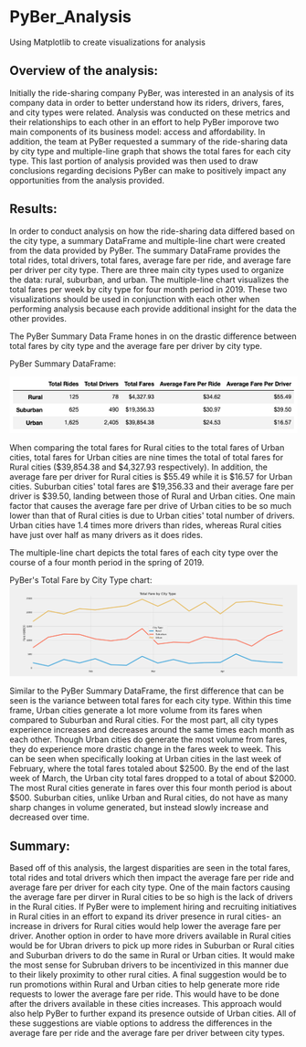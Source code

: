 # PyBer_Analysis
Using Matplotlib to create visualizations for analysis
## Overview of the analysis:

Initially the ride-sharing company PyBer, was interested in an analysis of its company data in order to better understand how its riders, drivers, fares, and city types were related.  Analysis was conducted on these metrics and their relationships to each other in an effort to help PyBer imporove two main components of its business model: access and affordability. In addition, the team at PyBer requested a summary of the ride-sharing data by city type and multiple-line graph that shows the total fares for each city type.  This last portion of analysis provided was then used to draw conclusions regarding decisions PyBer can make to positively impact any opportunities from the analysis provided.  

## Results:

In order to conduct analysis on how the ride-sharing data differed based on the city type, a summary DataFrame and multiple-line chart were created from the data provided by PyBer.  The summary DataFrame provides the total rides, total drivers, total fares, average fare per ride, and average fare per driver per city type.  There are three main city types used to organize the data: rural, suburban, and urban.  The multiple-line chart visualizes the total fares per week by city type for four month period in 2019.  These two visualizations should be used in conjunction with each other when performing analysis because each provide additional insight for the data the other provides.  

The PyBer Summary Data Frame hones in on the drastic difference between total fares by city type and the average fare per driver by city type.  

PyBer Summary DataFrame:

![PyBer Summary DataFrame](https://github.com/matthewdouglasmartin/PyBer_Analysis/blob/main/analysis/PyBer_Summary_DF.png)

When comparing the total fares for Rural cities to the total fares of Urban cities, total fares for Urban cities are nine times the total of total fares for Rural cities ($39,854.38 and $4,327.93 respectively).  In addition, the average fare per driver for Rural cities is $55.49 while it is $16.57 for Urban cities.  Suburban cities' total fares are $19,356.33 and their average fare per driver is $39.50, landing between those of Rural and Urban cities.  One main factor that causes the average fare per drive of Urban cities to be so much lower than that of Rural cities is due to Urban cities' total number of drivers.  Urban cities have 1.4 times more drivers than rides, whereas Rural cities have just over half as many drivers as it does rides.  

The multiple-line chart depicts the total fares of each city type over the course of a four month period in the spring of 2019.

PyBer's Total Fare by City Type chart:
![Total Fare by City Type](https://github.com/matthewdouglasmartin/PyBer_Analysis/blob/main/analysis/PyBer_fare_summary.png)

Similar to the PyBer Summary DataFrame, the first difference that can be seen is the variance between total fares for each city type.  Within this time frame, Urban cities generate a lot more volume from its fares when compared to Suburban and Rural cities.  For the most part, all city types experience increases and decreases around the same times each month as each other.  Though Urban cities do generate the most volume from fares, they do experience more drastic change in the fares week to week.  This can be seen when specifically looking at Urban cities in the last week of February, where the total fares totaled about $2500.  By the end of the last week of March, the Urban city total fares dropped to a total of about $2000.  The most Rural cities generate in fares over this four month period is about $500.  Suburban cities, unlike Urban and Rural cities, do not have as many sharp changes in volume generated, but instead slowly increase and decreased over time.    

## Summary: 

Based off of this analysis, the largest disparities are seen in the total fares, total rides and total drivers which then impact the average fare per ride and average fare per driver for each city type.  One of the main factors causing the average fare per dirver in Rural cities to be so high is the lack of drivers in the Rural cities.  If PyBer were to implement hiring and recruiting initiatives in Rural cities in an effort to expand its driver presence in rural cities- an increase in drivers for Rural cities would help lower the average fare per driver.  Another option in order to have more drivers available in Rural cities would be for Ubran drivers to pick up more rides in Suburban or Rural cities and Suburban drivers to do the same in Rural or Urban cities.  It would make the most sense for Subruban drivers to be incentivized in this manner due to their likely proximity to other rural cities.  A final suggestion would be to run promotions within Rural and Urban cities to help generate more ride requests to lower the average fare per ride. This would have to be done after the drivers available in these cities increases.  This approach would also help PyBer to further expand its presence outside of Urban cities.  All of these suggestions are viable options to address the differences in the average fare per ride and the average fare per driver between city types.    